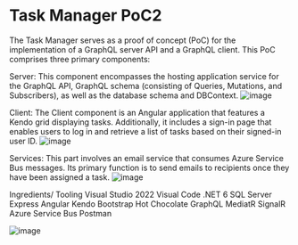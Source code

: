 # Task Manager PoC2
The Task Manager serves as a proof of concept (PoC) for the implementation of a GraphQL server API and a GraphQL client. This PoC comprises three primary components:

Server: This component encompasses the hosting application service for the GraphQL API, GraphQL schema (consisting of Queries, Mutations, and Subscribers), as well as the database schema and DBContext.
![image](https://github.com/SaleemNashawaty/TaskManager-POC2/assets/32152547/eca383bd-4477-4b79-97a8-9b8a5c8ef775)

Client: The Client component is an Angular application that features a Kendo grid displaying tasks. Additionally, it includes a sign-in page that enables users to log in and retrieve a list of tasks based on their signed-in user ID.
![image](https://github.com/SaleemNashawaty/TaskManager-POC2/assets/32152547/5c92382b-821d-4bef-bfaa-e991be9a316c)



Services: This part involves an email service that consumes Azure Service Bus messages. Its primary function is to send emails to recipients once they have been assigned a task.
![image](https://github.com/SaleemNashawaty/TaskManager-POC2/assets/32152547/4e032005-78b1-4368-97e7-e29ea123b3bc)


Ingredients/ Tooling
Visual Studio 2022
Visual Code
.NET 6
SQL Server Express
Angular
Kendo
Bootstrap
Hot Chocolate
GraphQL
MediatR
SignalR
Azure Service Bus
Postman


![image](https://github.com/SaleemNashawaty/TaskManager-POC2/assets/32152547/d7a79da0-a1b5-4ce2-811d-82b87bd5fb6f)



